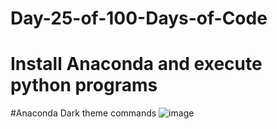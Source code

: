 # Day-25-of-100-Days-of-Code
# Install Anaconda and execute python programs
#Anaconda Dark theme commands
![image](https://user-images.githubusercontent.com/76725996/118169137-38e25700-b446-11eb-8e9f-1347c1997901.png)
